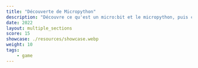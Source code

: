 ```yaml
---
title: "Découverte de Micropython"
description: "Découvre ce qu'est un micro:bit et le micropython, puis créer ton premier programme ! 💻👩‍💻"
date: 2022
layout: multiple_sections
score: 15
showcase: ./resources/showcase.webp
weight: 10
tags:
    - game
---
```


